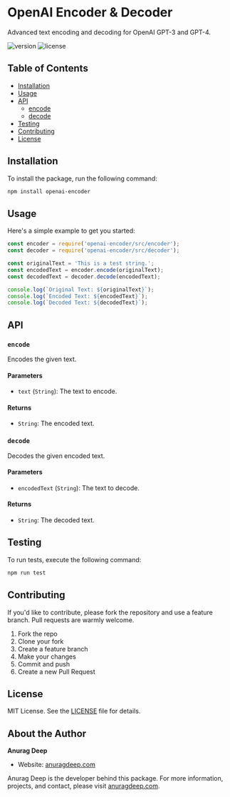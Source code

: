 # OpenAI Encoder & Decoder

Advanced text encoding and decoding for OpenAI GPT-3 and GPT-4.

![version](https://img.shields.io/badge/version-1.0.3-blue)
![license](https://img.shields.io/badge/license-MIT-green)

## Table of Contents

- [Installation](#installation)
- [Usage](#usage)
- [API](#api)
  - [encode](#encode)
  - [decode](#decode)
- [Testing](#testing)
- [Contributing](#contributing)
- [License](#license)

## Installation

To install the package, run the following command:

```bash
npm install openai-encoder
```

## Usage

Here's a simple example to get you started:

```javascript
const encoder = require('openai-encoder/src/encoder');
const decoder = require('openai-encoder/src/decoder');

const originalText = 'This is a test string.';
const encodedText = encoder.encode(originalText);
const decodedText = decoder.decode(encodedText);

console.log(`Original Text: ${originalText}`);
console.log(`Encoded Text: ${encodedText}`);
console.log(`Decoded Text: ${decodedText}`);
```

## API

### `encode`

Encodes the given text.

#### Parameters

- `text` (`String`): The text to encode.

#### Returns

- `String`: The encoded text.

### `decode`

Decodes the given encoded text.

#### Parameters

- `encodedText` (`String`): The text to decode.

#### Returns

- `String`: The decoded text.

## Testing

To run tests, execute the following command:

```bash
npm run test
```

## Contributing

If you'd like to contribute, please fork the repository and use a feature branch. Pull requests are warmly welcome.

1. Fork the repo
2. Clone your fork
3. Create a feature branch
4. Make your changes
5. Commit and push
6. Create a new Pull Request

## License

MIT License. See the [LICENSE](LICENSE) file for details.


## About the Author

**Anurag Deep**  
- Website: [anuragdeep.com](https://anuragdeep.com)

Anurag Deep is the developer behind this package. For more information, projects, and contact, please visit [anuragdeep.com](https://anuragdeep.com).
